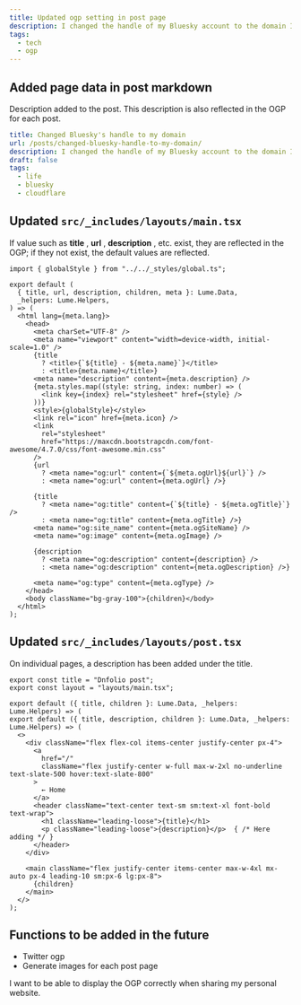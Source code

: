 ```yaml
---
title: Updated ogp setting in post page
description: I changed the handle of my Bluesky account to the domain I hold.
tags:
  - tech
  - ogp
---
```


## Added page data in post markdown

Description added to the post. This description is also reflected in the OGP for each post.

```yaml
title: Changed Bluesky's handle to my domain
url: /posts/changed-bluesky-handle-to-my-domain/
description: I changed the handle of my Bluesky account to the domain I hold.
draft: false
tags:
  - life
  - bluesky
  - cloudflare
```

## Updated `src/_includes/layouts/main.tsx`

If value such as **title** , **url** , **description** , etc. exist, they are reflected in the OGP;
if they not exist, the default values are reflected.

```tsx
import { globalStyle } from "../../_styles/global.ts";

export default (
  { title, url, description, children, meta }: Lume.Data,
  _helpers: Lume.Helpers,
) => (
  <html lang={meta.lang}>
    <head>
      <meta charSet="UTF-8" />
      <meta name="viewport" content="width=device-width, initial-scale=1.0" />
      {title
        ? <title>{`${title} - ${meta.name}`}</title>
        : <title>{meta.name}</title>}
      <meta name="description" content={meta.description} />
      {meta.styles.map((style: string, index: number) => (
        <link key={index} rel="stylesheet" href={style} />
      ))}
      <style>{globalStyle}</style>
      <link rel="icon" href={meta.icon} />
      <link
        rel="stylesheet"
        href="https://maxcdn.bootstrapcdn.com/font-awesome/4.7.0/css/font-awesome.min.css"
      />
      {url
        ? <meta name="og:url" content={`${meta.ogUrl}${url}`} />
        : <meta name="og:url" content={meta.ogUrl} />}

      {title
        ? <meta name="og:title" content={`${title} - ${meta.ogTitle}`} />
        : <meta name="og:title" content={meta.ogTitle} />}
      <meta name="og:site_name" content={meta.ogSiteName} />
      <meta name="og:image" content={meta.ogImage} />

      {description
        ? <meta name="og:description" content={description} />
        : <meta name="og:description" content={meta.ogDescription} />}

      <meta name="og:type" content={meta.ogType} />
    </head>
    <body className="bg-gray-100">{children}</body>
  </html>
);
```

## Updated `src/_includes/layouts/post.tsx`

On individual pages, a description has been added under the title.

```tsx
export const title = "Dnfolio post";
export const layout = "layouts/main.tsx";

export default ({ title, children }: Lume.Data, _helpers: Lume.Helpers) => (
export default ({ title, description, children }: Lume.Data, _helpers: Lume.Helpers) => (
  <>
    <div className="flex flex-col items-center justify-center px-4">
      <a
        href="/"
        className="flex justify-center w-full max-w-2xl no-underline text-slate-500 hover:text-slate-800"
      >
        ← Home
      </a>
      <header className="text-center text-sm sm:text-xl font-bold text-wrap">
        <h1 className="leading-loose">{title}</h1>
        <p className="leading-loose">{description}</p>  { /* Here adding */ }
      </header>
    </div>

    <main className="flex justify-center items-center max-w-4xl mx-auto px-4 leading-10 sm:px-6 lg:px-8">
      {children}
    </main>
  </>
);
```

## Functions to be added in the future

- Twitter ogp
- Generate images for each post page

I want to be able to display the OGP correctly when sharing my personal website.
